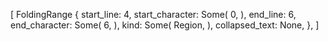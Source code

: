 [
    FoldingRange {
        start_line: 4,
        start_character: Some(
            0,
        ),
        end_line: 6,
        end_character: Some(
            6,
        ),
        kind: Some(
            Region,
        ),
        collapsed_text: None,
    },
]